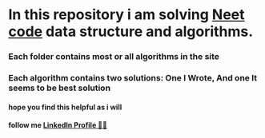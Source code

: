 # In this repository i am solving [Neet code](https://neetcode.io/roadmap) data structure and algorithms.

### Each folder contains most or all algorithms in the site
### Each algorithm contains two solutions: One I Wrote, And one It seems to be best solution




#### hope you find this helpful as i will
#### follow me [LinkedIn Profile &#x1F468;&#x200D;&#x1F393;](https://www.linkedin.com/in/a7mad-bashir)
